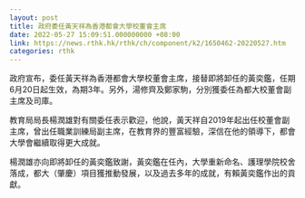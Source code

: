 ```yaml
---
layout: post
title: 政府委任黃天祥為香港都會大學校董會主席
date: 2022-05-27 15:09:51.000000000 +08:00
link: https://news.rthk.hk/rthk/ch/component/k2/1650462-20220527.htm
categories: rthk
---
```


政府宣布，委任黃天祥為香港都會大學校董會主席，接替即將卸任的黃奕鑑，任期6月20日起生效，為期3年。另外，湯修齊及鄭家駒，分別獲委任為都大校董會副主席及司庫。

教育局局長楊潤雄對有關委任表示歡迎，他說，黃天祥自2019年起出任校董會副主席，曾出任職業訓練局副主席，在教育界的豐富經驗，深信在他的領導下，都會大學會繼續取得更大成就。 

楊潤雄亦向即將卸任的黃奕鑑致謝，黃奕鑑在任內，大學重新命名、護理學院校舍落成，都大（肇慶）項目獲推動發展，以及過去多年的成就，有賴黃奕鑑作出的貢獻。
